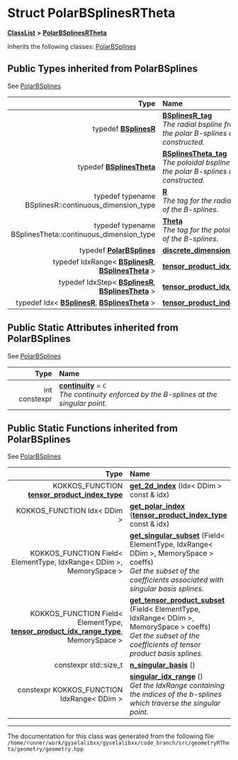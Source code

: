 

# Struct PolarBSplinesRTheta



[**ClassList**](annotated.md) **>** [**PolarBSplinesRTheta**](structPolarBSplinesRTheta.md)








Inherits the following classes: [PolarBSplines](classPolarBSplines.md)
















## Public Types inherited from PolarBSplines

See [PolarBSplines](classPolarBSplines.md)

| Type | Name |
| ---: | :--- |
| typedef [**BSplinesR**](structBSplinesR.md) | [**BSplinesR\_tag**](classPolarBSplines.md#typedef-bsplinesr_tag)  <br>_The radial bspline from which the polar B-splines are constructed._  |
| typedef [**BSplinesTheta**](structBSplinesTheta.md) | [**BSplinesTheta\_tag**](classPolarBSplines.md#typedef-bsplinestheta_tag)  <br>_The poloidal bspline from which the polar B-splines are constructed._  |
| typedef typename BSplinesR::continuous\_dimension\_type | [**R**](classPolarBSplines.md#typedef-r)  <br>_The tag for the radial direction of the B-splines._  |
| typedef typename BSplinesTheta::continuous\_dimension\_type | [**Theta**](classPolarBSplines.md#typedef-theta)  <br>_The tag for the poloidal direction of the B-splines._  |
| typedef [**PolarBSplines**](classPolarBSplines.md) | [**discrete\_dimension\_type**](classPolarBSplines.md#typedef-discrete_dimension_type)  <br> |
| typedef IdxRange&lt; [**BSplinesR**](structBSplinesR.md), [**BSplinesTheta**](structBSplinesTheta.md) &gt; | [**tensor\_product\_idx\_range\_type**](classPolarBSplines.md#typedef-tensor_product_idx_range_type)  <br> |
| typedef IdxStep&lt; [**BSplinesR**](structBSplinesR.md), [**BSplinesTheta**](structBSplinesTheta.md) &gt; | [**tensor\_product\_idx\_step\_type**](classPolarBSplines.md#typedef-tensor_product_idx_step_type)  <br> |
| typedef Idx&lt; [**BSplinesR**](structBSplinesR.md), [**BSplinesTheta**](structBSplinesTheta.md) &gt; | [**tensor\_product\_index\_type**](classPolarBSplines.md#typedef-tensor_product_index_type)  <br> |












## Public Static Attributes inherited from PolarBSplines

See [PolarBSplines](classPolarBSplines.md)

| Type | Name |
| ---: | :--- |
|  int constexpr | [**continuity**](classPolarBSplines.md#variable-continuity)   = `C`<br>_The continuity enforced by the B-splines at the singular point._  |
































## Public Static Functions inherited from PolarBSplines

See [PolarBSplines](classPolarBSplines.md)

| Type | Name |
| ---: | :--- |
|  KOKKOS\_FUNCTION [**tensor\_product\_index\_type**](classPolarBSplines.md#typedef-tensor_product_index_type) | [**get\_2d\_index**](classPolarBSplines.md#function-get_2d_index) (Idx&lt; DDim &gt; const & idx) <br> |
|  KOKKOS\_FUNCTION Idx&lt; DDim &gt; | [**get\_polar\_index**](classPolarBSplines.md#function-get_polar_index) ([**tensor\_product\_index\_type**](classPolarBSplines.md#typedef-tensor_product_index_type) const & idx) <br> |
|  KOKKOS\_FUNCTION Field&lt; ElementType, IdxRange&lt; DDim &gt;, MemorySpace &gt; | [**get\_singular\_subset**](classPolarBSplines.md#function-get_singular_subset) (Field&lt; ElementType, IdxRange&lt; DDim &gt;, MemorySpace &gt; coeffs) <br>_Get the subset of the coefficients associated with singular basis splines._  |
|  KOKKOS\_FUNCTION Field&lt; ElementType, [**tensor\_product\_idx\_range\_type**](classPolarBSplines.md#typedef-tensor_product_idx_range_type), MemorySpace &gt; | [**get\_tensor\_product\_subset**](classPolarBSplines.md#function-get_tensor_product_subset) (Field&lt; ElementType, IdxRange&lt; DDim &gt;, MemorySpace &gt; coeffs) <br>_Get the subset of the coefficients of tensor product basis splines._  |
|  constexpr std::size\_t | [**n\_singular\_basis**](classPolarBSplines.md#function-n_singular_basis) () <br> |
|  constexpr KOKKOS\_FUNCTION IdxRange&lt; DDim &gt; | [**singular\_idx\_range**](classPolarBSplines.md#function-singular_idx_range) () <br>_Get the IdxRange containing the indices of the b-splines which traverse the singular point._  |



















































------------------------------
The documentation for this class was generated from the following file `/home/runner/work/gyselalibxx/gyselalibxx/code_branch/src/geometryRTheta/geometry/geometry.hpp`

